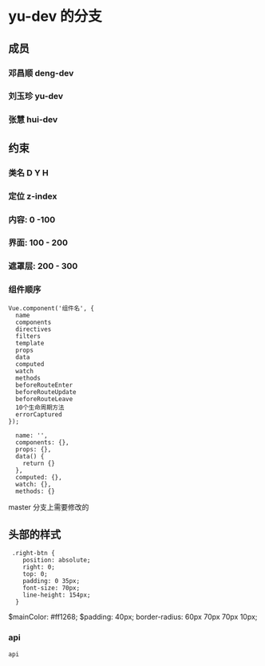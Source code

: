 # yu-dev 的分支

## 成员

### 邓昌顺  deng-dev 

### 刘玉珍 yu-dev

### 张慧 hui-dev


## 约束

### 类名 D Y H 

### 定位 z-index
### 内容: 0 -100
### 界面: 100 - 200
### 遮罩层: 200 - 300


### 组件顺序
```
Vue.component('组件名', {
  name
  components
  directives
  filters
  template
  props
  data
  computed
  watch
  methods
  beforeRouteEnter
  beforeRouteUpdate
  beforeRouteLeave
  10个生命周期方法
  errorCaptured
});

  name: '',
  components: {},
  props: {},
  data() {
    return {}
  },
  computed: {},
  watch: {},
  methods: {}

```

master 分支上需要修改的
## 头部的样式
```
 .right-btn {
    position: absolute;
    right: 0;
    top: 0;
    padding: 0 35px;
    font-size: 70px;
    line-height: 154px;
  }
```

$mainColor: #ff1268;
$padding: 40px;
border-radius: 60px 70px 70px 10px;

### api 
```
api

```



